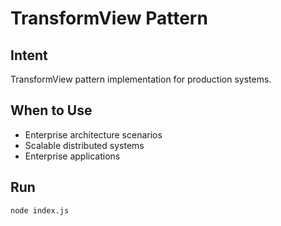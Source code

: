 # TransformView Pattern

## Intent
TransformView pattern implementation for production systems.

## When to Use
- Enterprise architecture scenarios
- Scalable distributed systems
- Enterprise applications

## Run
```bash
node index.js
```
